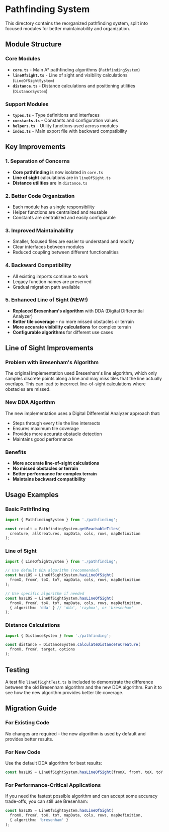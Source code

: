 # Pathfinding System

This directory contains the reorganized pathfinding system, split into focused modules for better maintainability and organization.

## Module Structure

### Core Modules

- **`core.ts`** - Main A* pathfinding algorithms (`PathfindingSystem`)
- **`lineOfSight.ts`** - Line of sight and visibility calculations (`LineOfSightSystem`)
- **`distance.ts`** - Distance calculations and positioning utilities (`DistanceSystem`)

### Support Modules

- **`types.ts`** - Type definitions and interfaces
- **`constants.ts`** - Constants and configuration values
- **`helpers.ts`** - Utility functions used across modules
- **`index.ts`** - Main export file with backward compatibility

## Key Improvements

### 1. **Separation of Concerns**
- **Core pathfinding** is now isolated in `core.ts`
- **Line of sight** calculations are in `lineOfSight.ts`
- **Distance utilities** are in `distance.ts`

### 2. **Better Code Organization**
- Each module has a single responsibility
- Helper functions are centralized and reusable
- Constants are centralized and easily configurable

### 3. **Improved Maintainability**
- Smaller, focused files are easier to understand and modify
- Clear interfaces between modules
- Reduced coupling between different functionalities

### 4. **Backward Compatibility**
- All existing imports continue to work
- Legacy function names are preserved
- Gradual migration path available

### 5. **Enhanced Line of Sight (NEW!)**
- **Replaced Bresenham's algorithm** with DDA (Digital Differential Analyzer)
- **Better tile coverage** - no more missed obstacles or terrain
- **More accurate visibility calculations** for complex terrain
- **Configurable algorithms** for different use cases

## Line of Sight Improvements

### Problem with Bresenham's Algorithm
The original implementation used Bresenham's line algorithm, which only samples discrete points along a line and may miss tiles that the line actually overlaps. This can lead to incorrect line-of-sight calculations where obstacles are missed.

### New DDA Algorithm
The new implementation uses a Digital Differential Analyzer approach that:
- Steps through every tile the line intersects
- Ensures maximum tile coverage
- Provides more accurate obstacle detection
- Maintains good performance

### Benefits
- **More accurate line-of-sight calculations**
- **No missed obstacles or terrain**
- **Better performance for complex terrain**
- **Maintains backward compatibility**

## Usage Examples

### Basic Pathfinding
```typescript
import { PathfindingSystem } from './pathfinding';

const result = PathfindingSystem.getReachableTiles(
  creature, allCreatures, mapData, cols, rows, mapDefinition
);
```

### Line of Sight
```typescript
import { LineOfSightSystem } from './pathfinding';

// Use default DDA algorithm (recommended)
const hasLOS = LineOfSightSystem.hasLineOfSight(
  fromX, fromY, toX, toY, mapData, cols, rows, mapDefinition
);

// Use specific algorithm if needed
const hasLOS = LineOfSightSystem.hasLineOfSight(
  fromX, fromY, toX, toY, mapData, cols, rows, mapDefinition,
  { algorithm: 'dda' } // 'dda', 'raybox', or 'bresenham'
);
```

### Distance Calculations
```typescript
import { DistanceSystem } from './pathfinding';

const distance = DistanceSystem.calculateDistanceToCreature(
  fromX, fromY, target, options
);
```

## Testing

A test file `lineOfSightTest.ts` is included to demonstrate the difference between the old Bresenham algorithm and the new DDA algorithm. Run it to see how the new algorithm provides better tile coverage.

## Migration Guide

### For Existing Code
No changes are required - the new algorithm is used by default and provides better results.

### For New Code
Use the default DDA algorithm for best results:
```typescript
const hasLOS = LineOfSightSystem.hasLineOfSight(fromX, fromY, toX, toY, mapData, cols, rows);
```

### For Performance-Critical Applications
If you need the fastest possible algorithm and can accept some accuracy trade-offs, you can still use Bresenham:
```typescript
const hasLOS = LineOfSightSystem.hasLineOfSight(
  fromX, fromY, toX, toY, mapData, cols, rows, mapDefinition,
  { algorithm: 'bresenham' }
);
```
